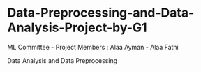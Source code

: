 # Data-Preprocessing-and-Data-Analysis-Project-by-G1 
ML Committee - Project Members : Alaa Ayman - Alaa Fathi

Data Analysis and Data Preprocessing
